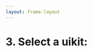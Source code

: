 ```yaml
---
layout: frame-layout
---
```


# 3. Select a uikit:


<RadioGroup>

<RadioCard href="/guide/react/next.html#blank" label="Blank" icon="https://cdn.svgporn.com/logos/css-3.svg" />
<RadioCard href="/guide/react/next.html#tailwind-css" label="Tailwind CSS" icon="https://cdn.svgporn.com/logos/tailwindcss-icon.svg" />
<RadioCard href="/guide/react/next.html#uno-css" label="UnoCSS" icon="https://cdn.svgporn.com/logos/unocss.svg" />
<RadioCard href="/guide/react/next.html#headless-ui" label="Headless UI" icon="https://cdn.svgporn.com/logos/headlessui-icon.svg" />
<RadioCard href="/guide/react/next.html#ant-design" label="Ant Design" icon="https://cdn.svgporn.com/logos/ant-design.svg" />
<RadioCard href="/guide/react/next.html#hero-ui" label="Hero UI" icon="https://simpleicons.org/icons/heroui.svg" />
<RadioCard href="/guide/react/next.html#shadcn-ui" label="Shadcn UI" icon="https://simpleicons.org/icons/shadcnui.svg" />
<RadioCard href="/guide/react/next.html#charka-ui" label="Charka UI" icon="https://svgl.app/library/chakra-ui.svg" />
<RadioCard href="/guide/react/next.html#mui" label="MUI" icon="https://svgl.app/library/materialui.svg" />
<RadioCard href="/guide/react/next.html#radix-ui" label="Radix UI" icon="https://svgl.app/library/radix-ui_light.svg" />
<RadioCard href="/guide/react/next.html#arco-design" label="Arco Design" icon="https://unpkg.byted-static.com/latest/byted/arco-config/assets/favicon.ico" />

</RadioGroup>